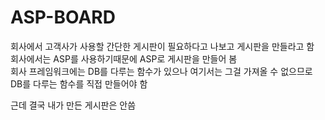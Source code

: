 # ASP-BOARD  
  
  
회사에서 고객사가 사용할 간단한 게시판이 필요하다고 나보고 게시판을 만들라고 함  
회사에서는 ASP를 사용하기때문에 ASP로 게시판을 만들어 봄  
회사 프레임워크에는 DB를 다루는 함수가 있으나 여기서는 그걸 가져올 수 없으므로 DB를 다루는 함수를 직접 만들어야 함  
  
근데 결국 내가 만든 게시판은 안씀